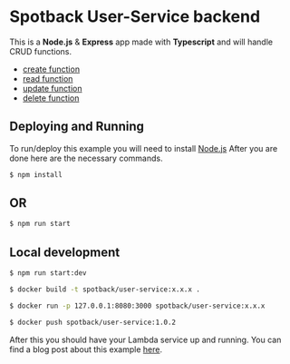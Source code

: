 # Spotback User-Service backend

This is a **Node.js** & **Express** app made with **Typescript** and will handle CRUD functions.

* [create function](endpoints/create.md)
* [read function](endpoints/read.md)
* [update function](endpoints/update.md)
* [delete function](endpoints/delete.md)
    

## Deploying and Running

To run/deploy this example you will need to install [Node.js](https://nodejs.org/en/)
After you are done here are the necessary commands.

```sh
$ npm install
```

## OR

```sh
$ npm run start
```
## Local development

```sh
$ npm run start:dev

$ docker build -t spotback/user-service:x.x.x .

$ docker run -p 127.0.0.1:8080:3000 spotback/user-service:x.x.x

$ docker push spotback/user-service:1.0.2
```
After this you should have your Lambda service up and running.
You can find a blog post about this example [here](http://lazarbulic.com/blog/?p=154&preview=true).
